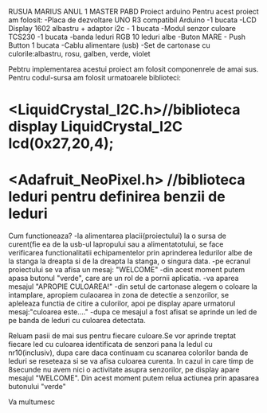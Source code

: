 RUSUA MARIUS ANUL 1 MASTER PABD
Proiect arduino
Pentru acest proiect am folosit:
-Placa de dezvoltare UNO R3 compatibil Arduino -1 bucata
-LCD Display 1602 albastru + adaptor i2c   - 1 bucata
-Modul senzor culoare TCS230     -1 bucata
-banda leduri RGB 10 leduri albe
-Buton MARE - Push Button 1 bucata
-Cablu alimentare (usb)
-Set de cartonase cu culorile:albastru, rosu, galben, verde, violet

Pebtru implementarea acestui proiect am folosit componenrele de amai sus.
Pentru codul-sursa am folosit urmatoarele biblioteci:
   # <LiquidCrystal_I2C.h>//biblioteca display LiquidCrystal_I2C lcd(0x27,20,4); 
   # <Adafruit_NeoPixel.h>  //biblioteca leduri pentru definirea benzii de leduri
Cum functioneaza?
-la alimentarea placii(proiectului) la o sursa de curent(fie ea de la usb-ul lapropului
sau a alimentatotului,  se face verificarea functionalitatii echipamentelor prin 
aprinderea ledurilor albe de la stanga la dreapta si de la dreapta la stanga, o singura data.
-pe ecranul proiectului se va afisa un mesaj: "WELCOME"
-din acest moment putem apasa butonul "verde", care are un rol de a pornii aplicatia.
-va aparea mesajul "APROPIE CULOAREA!"
-din setul de cartonase alegem o coloare la intamplare, apropiem culaoarea in zona de 
detectie a senzorilor, se apleleaza functia de citire a culorilor, apoi pe display apare
urmatorul mesaj:"culoarea este...."
-dupa ce mesajul a fost afisat se aprinde un led de pe banda de leduri cu culoarea detectata.

Reluam pasii de mai sus pentru fiecare culoare.Se vor aprinde treptat fiecare led cu culoarea identificata de senzori
pana la ledul cu nr10(inclusiv), dupa care daca continuam cu scanarea colorilor banda de leduri se reseteaza si 
se va afisa culoarea curenta.
In cazul in care timp de 8secunde nu avem nici o activitate asupra senzorilor, pe display apare mesajul
"WELCOME".
Din acest moment putem relua actiunea prin apasarea butonului "verde"

Va multumesc 
